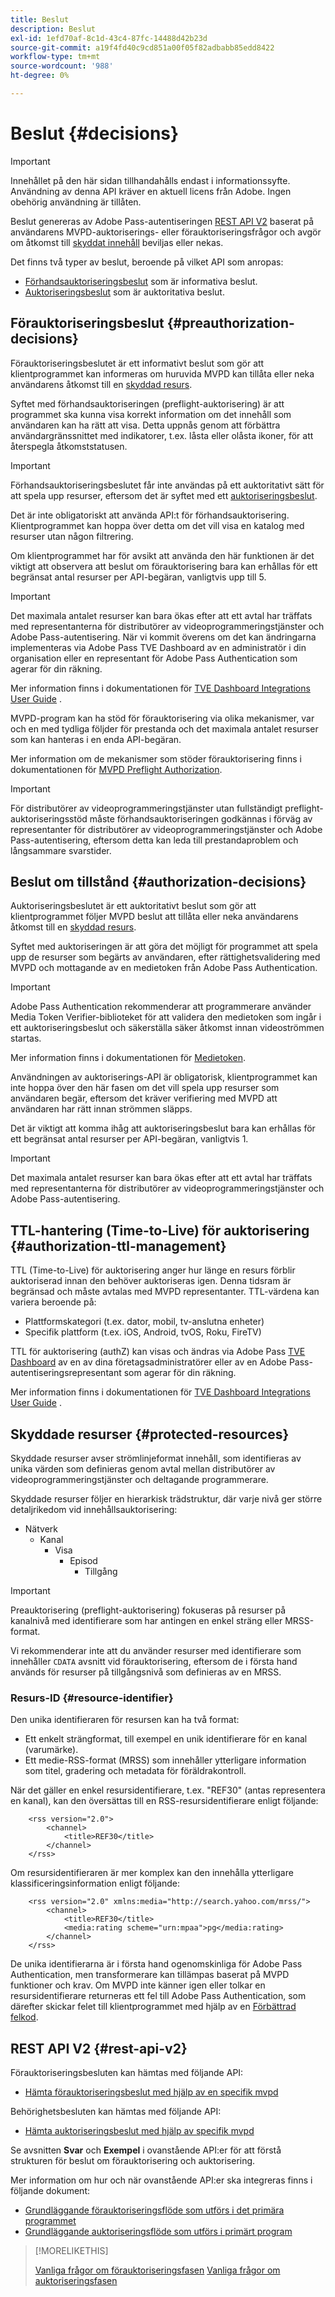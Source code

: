 ```yaml
---
title: Beslut
description: Beslut
exl-id: 1efd70af-8c1d-43c4-87fc-14488d42b23d
source-git-commit: a19f4fd40c9cd851a00f05f82adbabb85edd8422
workflow-type: tm+mt
source-wordcount: '988'
ht-degree: 0%

---
```


# Beslut {#decisions}

>[!IMPORTANT]
>
> Innehållet på den här sidan tillhandahålls endast i informationssyfte. Användning av denna API kräver en aktuell licens från Adobe. Ingen obehörig användning är tillåten.

Beslut genereras av Adobe Pass-autentiseringen [REST API V2](/help/authentication/integration-guide-programmers/rest-apis/rest-api-v2/rest-api-v2-overview.md) baserat på användarens MVPD-auktoriserings- eller förauktoriseringsfrågor och avgör om åtkomst till [skyddat innehåll](#protected-resources) beviljas eller nekas.

Det finns två typer av beslut, beroende på vilket API som anropas:

* [Förhandsauktoriseringsbeslut](#preauthorization-decisions) som är informativa beslut.
* [Auktoriseringsbeslut](#authorization-decisions) som är auktoritativa beslut.

## Förauktoriseringsbeslut {#preauthorization-decisions}

Förauktoriseringsbeslutet är ett informativt beslut som gör att klientprogrammet kan informeras om huruvida MVPD kan tillåta eller neka användarens åtkomst till en [skyddad resurs](#protected-resources).

Syftet med förhandsauktoriseringen (preflight-auktorisering) är att programmet ska kunna visa korrekt information om det innehåll som användaren kan ha rätt att visa. Detta uppnås genom att förbättra användargränssnittet med indikatorer, t.ex. låsta eller olåsta ikoner, för att återspegla åtkomststatusen.

>[!IMPORTANT]
>
> Förhandsauktoriseringsbeslutet får inte användas på ett auktoritativt sätt för att spela upp resurser, eftersom det är syftet med ett [auktoriseringsbeslut](#authorization-decisions).

Det är inte obligatoriskt att använda API:t för förhandsauktorisering. Klientprogrammet kan hoppa över detta om det vill visa en katalog med resurser utan någon filtrering.

Om klientprogrammet har för avsikt att använda den här funktionen är det viktigt att observera att beslut om förauktorisering bara kan erhållas för ett begränsat antal resurser per API-begäran, vanligtvis upp till 5.

>[!IMPORTANT]
> 
> Det maximala antalet resurser kan bara ökas efter att ett avtal har träffats med representanterna för distributörer av videoprogrammeringstjänster och Adobe Pass-autentisering. När vi kommit överens om det kan ändringarna implementeras via Adobe Pass TVE Dashboard av en administratör i din organisation eller en representant för Adobe Pass Authentication som agerar för din räkning.
> 
> Mer information finns i dokumentationen för [TVE Dashboard Integrations User Guide](/help/authentication/user-guide-tve-dashboard/tve-dashboard-integrations.md#add-more-properties) .

MVPD-program kan ha stöd för förauktorisering via olika mekanismer, var och en med tydliga följder för prestanda och det maximala antalet resurser som kan hanteras i en enda API-begäran.

Mer information om de mekanismer som stöder förauktorisering finns i dokumentationen för [MVPD Preflight Authorization](/help/authentication/integration-guide-mvpds/mvpd-preflight-authz.md).

>[!IMPORTANT]
>
> För distributörer av videoprogrammeringstjänster utan fullständigt preflight-auktoriseringsstöd måste förhandsauktoriseringen godkännas i förväg av representanter för distributörer av videoprogrammeringstjänster och Adobe Pass-autentisering, eftersom detta kan leda till prestandaproblem och långsammare svarstider.

## Beslut om tillstånd {#authorization-decisions}

Auktoriseringsbeslutet är ett auktoritativt beslut som gör att klientprogrammet följer MVPD beslut att tillåta eller neka användarens åtkomst till en [skyddad resurs](#protected-resources).

Syftet med auktoriseringen är att göra det möjligt för programmet att spela upp de resurser som begärts av användaren, efter rättighetsvalidering med MVPD och mottagande av en medietoken från Adobe Pass Authentication.

>[!IMPORTANT]
> 
> Adobe Pass Authentication rekommenderar att programmerare använder Media Token Verifier-biblioteket för att validera den medietoken som ingår i ett auktoriseringsbeslut och säkerställa säker åtkomst innan videoströmmen startas.
> 
> Mer information finns i dokumentationen för [Medietoken](/help/authentication/integration-guide-programmers/features-standard/entitlements/media-tokens.md).

Användningen av auktoriserings-API är obligatorisk, klientprogrammet kan inte hoppa över den här fasen om det vill spela upp resurser som användaren begär, eftersom det kräver verifiering med MVPD att användaren har rätt innan strömmen släpps.

Det är viktigt att komma ihåg att auktoriseringsbeslut bara kan erhållas för ett begränsat antal resurser per API-begäran, vanligtvis 1.

>[!IMPORTANT]
>
> Det maximala antalet resurser kan bara ökas efter att ett avtal har träffats med representanterna för distributörer av videoprogrammeringstjänster och Adobe Pass-autentisering.

## TTL-hantering (Time-to-Live) för auktorisering {#authorization-ttl-management}

TTL (Time-to-Live) för auktorisering anger hur länge en resurs förblir auktoriserad innan den behöver auktoriseras igen. Denna tidsram är begränsad och måste avtalas med MVPD representanter. TTL-värdena kan variera beroende på:

* Plattformskategori (t.ex. dator, mobil, tv-anslutna enheter)
* Specifik plattform (t.ex. iOS, Android, tvOS, Roku, FireTV)

TTL för auktorisering (authZ) kan visas och ändras via Adobe Pass [TVE Dashboard](/help/authentication/integration-guide-programmers/rest-apis/rest-api-v2/rest-api-v2-glossary.md#tve-dashboard) av en av dina företagsadministratörer eller av en Adobe Pass-autentiseringsrepresentant som agerar för din räkning.

Mer information finns i dokumentationen för [TVE Dashboard Integrations User Guide](/help/authentication/user-guide-tve-dashboard/tve-dashboard-integrations.md#most-used-flows) .

## Skyddade resurser {#protected-resources}

Skyddade resurser avser strömlinjeformat innehåll, som identifieras av unika värden som definieras genom avtal mellan distributörer av videoprogrammeringstjänster och deltagande programmerare.

Skyddade resurser följer en hierarkisk trädstruktur, där varje nivå ger större detaljrikedom vid innehållsauktorisering:

* Nätverk
   * Kanal
      * Visa
         * Episod
            * Tillgång

>[!IMPORTANT]
>
> Preauktorisering (preflight-auktorisering) fokuseras på resurser på kanalnivå med identifierare som har antingen en enkel sträng eller MRSS-format.
> 
> Vi rekommenderar inte att du använder resurser med identifierare som innehåller `CDATA` avsnitt vid förauktorisering, eftersom de i första hand används för resurser på tillgångsnivå som definieras av en MRSS.

### Resurs-ID {#resource-identifier}

Den unika identifieraren för resursen kan ha två format:

* Ett enkelt strängformat, till exempel en unik identifierare för en kanal (varumärke).
* Ett medie-RSS-format (MRSS) som innehåller ytterligare information som titel, gradering och metadata för föräldrakontroll.

När det gäller en enkel resursidentifierare, t.ex. &quot;REF30&quot; (antas representera en kanal), kan den översättas till en RSS-resursidentifierare enligt följande:

```RSS
    <rss version="2.0"> 
        <channel>
            <title>REF30</title>
        </channel>
    </rss>
```

Om resursidentifieraren är mer komplex kan den innehålla ytterligare klassificeringsinformation enligt följande:

```RSS
    <rss version="2.0" xmlns:media="http://search.yahoo.com/mrss/"> 
        <channel>
            <title>REF30</title>
            <media:rating scheme="urn:mpaa">pg</media:rating>
        </channel>
    </rss>
```

De unika identifierarna är i första hand ogenomskinliga för Adobe Pass Authentication, men transformerare kan tillämpas baserat på MVPD funktioner och krav. Om MVPD inte känner igen eller tolkar en resursidentifierare returneras ett fel till Adobe Pass Authentication, som därefter skickar felet till klientprogrammet med hjälp av en [Förbättrad felkod](/help/authentication/integration-guide-programmers/features-standard/error-reporting/enhanced-error-codes.md).

## REST API V2 {#rest-api-v2}

Förauktoriseringsbesluten kan hämtas med följande API:

* [Hämta förauktoriseringsbeslut med hjälp av en specifik mvpd](/help/authentication/integration-guide-programmers/rest-apis/rest-api-v2/apis/decisions-apis/rest-api-v2-decisions-apis-retrieve-preauthorization-decisions-using-specific-mvpd.md)

Behörighetsbesluten kan hämtas med följande API:

* [Hämta auktoriseringsbeslut med hjälp av specifik mvpd](/help/authentication/integration-guide-programmers/rest-apis/rest-api-v2/apis/decisions-apis/rest-api-v2-decisions-apis-retrieve-authorization-decisions-using-specific-mvpd.md)

Se avsnitten **Svar** och **Exempel** i ovanstående API:er för att förstå strukturen för beslut om förauktorisering och auktorisering.

Mer information om hur och när ovanstående API:er ska integreras finns i följande dokument:

* [Grundläggande förauktoriseringsflöde som utförs i det primära programmet](/help/authentication/integration-guide-programmers/rest-apis/rest-api-v2/flows/basic-access-flows/rest-api-v2-basic-preauthorization-primary-application-flow.md)
* [Grundläggande auktoriseringsflöde som utförs i primärt program](/help/authentication/integration-guide-programmers/rest-apis/rest-api-v2/flows/basic-access-flows/rest-api-v2-basic-authorization-primary-application-flow.md)

>[!MORELIKETHIS]
>
> [Vanliga frågor om förauktoriseringsfasen](/help/authentication/integration-guide-programmers/rest-apis/rest-api-v2/rest-api-v2-faqs.md#preauthorization-phase-faqs-general)
> [Vanliga frågor om auktoriseringsfasen ](/help/authentication/integration-guide-programmers/rest-apis/rest-api-v2/rest-api-v2-faqs.md#authorization-phase-faqs-general)
